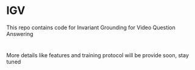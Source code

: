 # IGV
This repo contains code for Invariant Grounding for Video Question Answering
#
More details like features and training protocol will be provide soon, stay tuned
